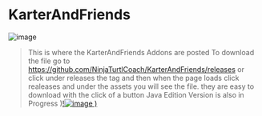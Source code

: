 # KarterAndFriends
![image](https://github.com/user-attachments/assets/354e3209-8236-49d1-9304-1fa75bb05847)

>This is where the KarterAndFriends Addons are posted
>To download the file go to https://github.com/NinjaTurtlCoach/KarterAndFriends/releases
>or click under releases the tag and then when the page loads click realeases and under the assets you will see the file.
>they are easy to download with the click of a button
>Java Edition Version is also in Progress
)[!![image](https://github.com/user-attachments/assets/202084a4-2e34-449b-b58f-99699f52a505)
)
](https://www.youtube.com/@Karteriscool635)

